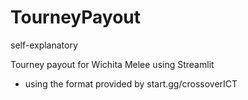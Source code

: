 # TourneyPayout
self-explanatory

Tourney payout for Wichita Melee using Streamlit
- using the format provided by start.gg/crossoverICT
